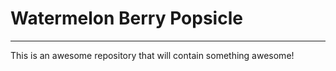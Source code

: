 # Watermelon Berry Popsicle 
<hr>

This is an awesome repository that will contain something awesome!